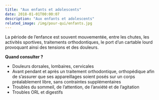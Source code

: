 ```yaml
---
title: "Aux enfants et adolescents"
date: 2018-01-01T00:00:07
description: "Aux enfants et adolescents"
related_image: /img/pour-qui/enfants.jpg
---
```


La période de l’enfance est souvent mouvementée, entre les chutes, les activités sportives, traitements orthodontiques, le port d’un cartable lourd provoquant ainsi des tensions et des douleurs.

**Quand consulter ?**

- Douleurs dorsales, lombaires, cervicales
- Avant  pendant et après  un traitement orthodontique, orthopédique afin de s’assurer 
  que ses appareillages soient posés sur un corps préalablement libre, sans contraintes supplémentaires
- Troubles du sommeil, de l’attention, de l’anxiété et de l’agitation
- Troubles ORL et digestifs

